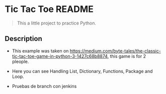 # Tic Tac Toe README 
> This a little project to practice Python.

## Description
- This example was taken on https://medium.com/byte-tales/the-classic-tic-tac-toe-game-in-python-3-1427c68b8874, this game is for 2 pleople. 
- Here you can see Handling List, Dictionary, Functions, Package and Loop.

- Pruebas de branch con jenkins
